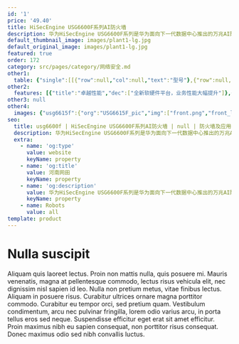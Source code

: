 ```yaml
---
id: '1'
price: '49.40'
title: HiSecEngine USG6600F系列AI防火墙
description: 华为HiSecEngine USG6600F系列是华为面向下一代数据中心推出的万兆AI防火墙。HiSecEngine USG6600F系列基于最新软硬件平台，提供IPv4/IPv6共栈能力，业务性能大幅提升；使用智能技术有效检测高级威胁，增强边界防护能力。
default_thumbnail_image: images/plant1-lg.jpg
default_original_image: images/plant1-lg.jpg
featured: true
order: 172
category: src/pages/category/网络安全.md
other1: 
  table: {"single":[[{"row":null,"col":null,"text":"型号"},{"row":null,"col":null,"text":"USG6615F"},{"row":null,"col":null,"text":"USG6625F"},{"row":null,"col":null,"text":"USG6635F"},{"row":null,"col":null,"text":"USG6655F"}],[{"row":null,"col":null,"text":"业务口"},{"row":null,"col":null,"text":"8*GE COMBO + 4*GE(RJ45) + 4*GE(SFP+) 6*10GE(SFP+)"},{"row":null,"col":null,"text":"8*GE COMBO + 4*GE(RJ45) + 4*GE(SFP+) 6*10GE(SFP+)"},{"row":null,"col":null,"text":"8*GE COMBO + 4*GE(RJ45)+ 10*10GE(SFP+)"},{"row":null,"col":null,"text":"8*GE COMBO + 4*GE(RJ45)+ 10*10GE(SFP+)"}],[{"row":null,"col":null,"text":"产品形态"},{"row":null,"col":"4","text":"1U"}],[{"row":null,"col":"5","text":"功能特性"}],[{"row":null,"col":null,"text":"一体化防护"},{"row":null,"col":"4","text":"集传统防火墙、VPN、入侵防御、防病毒、带宽管理、Anti-DDoS、URL过滤等多种功能于一身，全局配置视图和一体化策略管理。"}],[{"row":null,"col":null,"text":"应用识别与管控"},{"row":null,"col":"4","text":"识别6000+应用，访问控制精度到应用功能。应用识别与入侵检测、防病毒相结合，提高检测性能和准确率"}],[{"row":null,"col":null,"text":"入侵防御与Web防护"},{"row":null,"col":"4","text":"第一时间获取最新威胁信息，准确检测并防御针对漏洞的攻击。可防护各种针对web的攻击，包括SQL注入攻击和跨站脚本攻击等。"}],[{"row":null,"col":null,"text":"抗DDoS攻击防护"},{"row":null,"col":"4","text":"支持DDoS攻击防护，防范SYN flood、UDP flood等10+种常见DDoS攻击。"}]]}
other2:
  features: [{"title":"卓越性能","dec":["全新软硬件平台，业务性能大幅提升"]},{"title":"智能防御","dec":["网络边缘威胁实时处置，未知威胁检测准确率高达99%"]},{"title":"极简运维","dec":["以威胁可视化定义新安全界面，大幅提升易用性"]}]
other3: null
other4:
  images: {"usg6615f":{"org":"USG6615F_pic","img":["front.png","front_left.png","front_right.png","front_top.png","rear.png","rear_left.png","rear_right.png","rear_top.png"]}}
seo:
  title: usg6600f | HiSecEngine USG6600F系列AI防火墙 | null | 防火墙及应用安全网关 | 网络安全 | 企业网络
  description: 华为HiSecEngine USG6600F系列是华为面向下一代数据中心推出的万兆AI防火墙。HiSecEngine USG6600F系列基于最新软硬件平台，提供IPv4/IPv6共栈能力，业务性能大幅提升；使用智能技术有效检测高级威胁，增强边界防护能力。
  extra:
    - name: 'og:type'
      value: website
      keyName: property
    - name: 'og:title'
      value: 河南网田
      keyName: property
    - name: 'og:description'
      value: 华为HiSecEngine USG6600F系列是华为面向下一代数据中心推出的万兆AI防火墙。HiSecEngine USG6600F系列基于最新软硬件平台，提供IPv4/IPv6共栈能力，业务性能大幅提升；使用智能技术有效检测高级威胁，增强边界防护能力。
      keyName: property
    - name: Robots
      value: all
template: product
---
```


# Nulla suscipit

Aliquam quis laoreet lectus. Proin non mattis nulla, quis posuere mi. Mauris venenatis, magna at pellentesque commodo, lectus risus vehicula elit, nec dignissim nisl sapien id leo. Nulla non pretium metus, vitae finibus lectus. Aliquam in posuere risus. Curabitur ultrices ornare magna porttitor commodo. Curabitur eu tempor orci, sed pretium quam. Vestibulum condimentum, arcu nec pulvinar fringilla, lorem odio varius arcu, in porta tellus eros sed neque. Suspendisse efficitur eget erat sit amet efficitur. Proin maximus nibh eu sapien consequat, non porttitor risus consequat. Donec maximus odio sed nibh convallis luctus.
